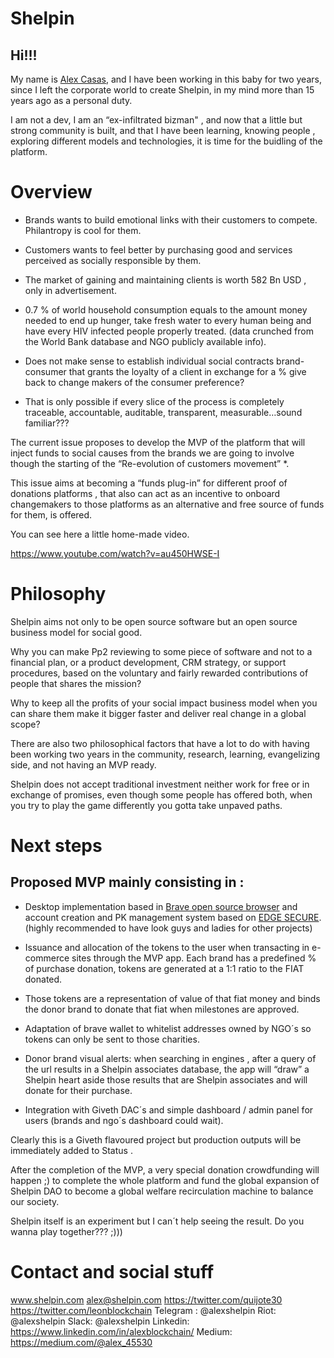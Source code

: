 # Shelpin

## Hi!!! 

My name is [Alex Casas](https://www.linkedin.com/in/alexblockchain/), and I have been working in this baby for two years, since I left the corporate world to create Shelpin, in my mind more than 15 years ago as a personal duty. 

I am not a dev, I am an “ex-infiltrated bizman" , and now that a little but strong community is built, and that I have been learning, knowing people , exploring different models and technologies,  it is time for the buidling of the platform.

# Overview

* Brands wants to build emotional links with their customers to compete. Philantropy is cool for them. 

* Customers wants to feel better by purchasing good and services perceived as socially responsible by them. 

* The market of gaining and maintaining clients is worth 582 Bn USD , only in advertisement.

* 0.7 % of world household consumption equals to the amount money needed to end up hunger, take fresh water to every human being and have every HIV infected people properly treated. (data crunched from the World Bank database and NGO publicly available info).

* Does not make sense to establish individual social contracts brand-consumer that grants the loyalty of a client in exchange for a % give back to change makers of the consumer preference? 

* That is only possible if every slice of the process is completely traceable, accountable, auditable, transparent, measurable…sound familiar??? 

The current issue proposes to develop the MVP of the platform that will inject funds to social causes from the brands we are going to involve though the starting of the “Re-evolution of customers movement” *. 

This issue aims at becoming a “funds plug-in” for different proof of donations platforms , that also can act as an incentive to onboard changemakers to those platforms as an alternative and free source of funds for them, is offered.

You can see here a little home-made video. 

https://www.youtube.com/watch?v=au450HWSE-I

# Philosophy

Shelpin aims not only to be open source software but an open source business model for social good. 

Why you can make Pp2 reviewing to some piece of software and not to a financial plan, or a product development, CRM strategy, or support procedures, based on the voluntary and fairly rewarded contributions of people that shares the mission? 

Why to keep all the profits of your social impact business model when you can share them make it bigger faster and deliver real change in a global scope?

There are also two philosophical factors that have a lot to do with having been working two years in the community, research, learning, evangelizing side, and not having an MVP ready.  

Shelpin does not accept traditional investment neither work for free or in exchange of promises, even though some people has offered both, when you try to play the game differently you gotta take unpaved paths. 

# Next steps

## Proposed MVP mainly consisting in : 

* Desktop implementation based in [Brave open source browser](https://github.com/brave/browser-laptop) and account creation and PK management system based on [EDGE SECURE](https://github.com/EdgeApp/edge-core-js). (highly recommended to have look guys and ladies for other projects) 

* Issuance and allocation of the tokens to the user when transacting in e-commerce sites through the MVP app. Each brand has a predefined % of purchase donation, tokens are generated at a 1:1 ratio to the FIAT donated. 

* Those tokens are a representation of value of that fiat money and binds the donor brand to donate that fiat when milestones are approved. 

* Adaptation of brave wallet to whitelist addresses owned by NGO´s so tokens can only be sent to those charities.
 
* Donor brand visual alerts: when searching in engines , after a query of the url results in a Shelpin associates database, the app will “draw” a Shelpin heart aside those results that are Shelpin associates and will donate for their purchase. 

* Integration with Giveth DAC´s and simple dashboard / admin panel for users (brands and ngo´s dashboard could wait).

Clearly this is a Giveth flavoured project but production outputs will be immediately added to Status .

After the completion of the MVP, a very special donation crowdfunding will happen ;) to complete the whole platform and fund the global expansion of Shelpin DAO to become a global welfare recirculation machine to balance our society.

Shelpin itself is an experiment but I can´t help seeing the result. Do you wanna play together??? ;)))  

# Contact and social stuff 

www.shelpin.com
alex@shelpin.com
https://twitter.com/quijote30
https://twitter.com/leonblockchain
Telegram : @alexshelpin 
Riot: @alexshelpin
Slack: @alexshelpin
Linkedin: https://www.linkedin.com/in/alexblockchain/
Medium: https://medium.com/@alex_45530


 






